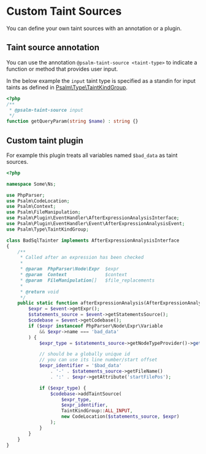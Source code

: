 # Custom Taint Sources

You can define your own taint sources with an annotation or a plugin.

## Taint source annotation

You can use the annotation `@psalm-taint-source <taint-type>` to indicate a function or method that provides user input.

In the below example the `input` taint type is specified as a standin for input taints as defined in [Psalm\Type\TaintKindGroup](https://github.com/vimeo/psalm/blob/master/src/Psalm/Type/TaintKindGroup.php).

```php
<?php
/**
 * @psalm-taint-source input
 */
function getQueryParam(string $name) : string {}
```

## Custom taint plugin

For example this plugin treats all variables named `$bad_data` as taint sources.

```php
<?php

namespace Some\Ns;

use PhpParser;
use Psalm\CodeLocation;
use Psalm\Context;
use Psalm\FileManipulation;
use Psalm\Plugin\EventHandler\AfterExpressionAnalysisInterface;
use Psalm\Plugin\EventHandler\Event\AfterExpressionAnalysisEvent;
use Psalm\Type\TaintKindGroup;

class BadSqlTainter implements AfterExpressionAnalysisInterface
{
    /**
     * Called after an expression has been checked
     *
     * @param  PhpParser\Node\Expr  $expr
     * @param  Context              $context
     * @param  FileManipulation[]   $file_replacements
     *
     * @return void
     */
    public static function afterExpressionAnalysis(AfterExpressionAnalysisEvent $event): ?bool {
        $expr = $event->getExpr();
        $statements_source = $event->getStatementsSource();
        $codebase = $event->getCodebase();
        if ($expr instanceof PhpParser\Node\Expr\Variable
            && $expr->name === 'bad_data'
        ) {
            $expr_type = $statements_source->getNodeTypeProvider()->getType($expr);

            // should be a globally unique id
            // you can use its line number/start offset
            $expr_identifier = '$bad_data'
                . '-' . $statements_source->getFileName()
                . ':' . $expr->getAttribute('startFilePos');

            if ($expr_type) {
                $codebase->addTaintSource(
                    $expr_type,
                    $expr_identifier,
                    TaintKindGroup::ALL_INPUT,
                    new CodeLocation($statements_source, $expr)
                );
            }
        }
    }
}
```
